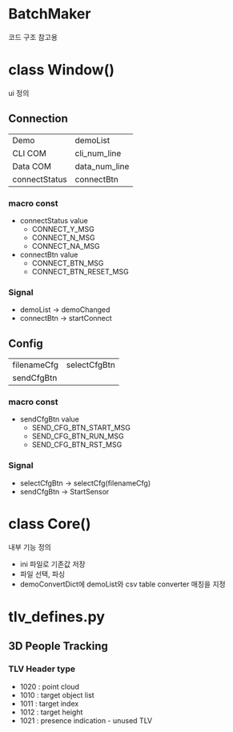 # BatchMaker
코드 구조 참고용

# class Window()
ui 정의
## Connection
| | |
| --- | --- |
| Demo | demoList |
| CLI COM | cli_num_line |
| Data COM | data_num_line |
| connectStatus | connectBtn |

### macro const
* connectStatus value
    * CONNECT_Y_MSG
    * CONNECT_N_MSG
    * CONNECT_NA_MSG
* connectBtn value
    * CONNECT_BTN_MSG
    * CONNECT_BTN_RESET_MSG

### Signal
* demoList -> demoChanged
* connectBtn -> startConnect

## Config
| | |
| --- | --- |
| filenameCfg | selectCfgBtn |
| sendCfgBtn | |

### macro const
* sendCfgBtn value
    * SEND_CFG_BTN_START_MSG
    * SEND_CFG_BTN_RUN_MSG
    * SEND_CFG_BTN_RST_MSG

### Signal
* selectCfgBtn -> selectCfg(filenameCfg)
* sendCfgBtn -> StartSensor

# class Core()
내부 기능 정의
* ini 파일로 기존값 저장
* 파일 선택, 파싱
* demoConvertDict에 demoList와 csv table converter 매칭을 지정

# tlv_defines.py
## 3D People Tracking
### TLV Header type
* 1020 : point cloud
* 1010 : target object list
* 1011 : target index
* 1012 : target height
* 1021 : presence indication - unused TLV